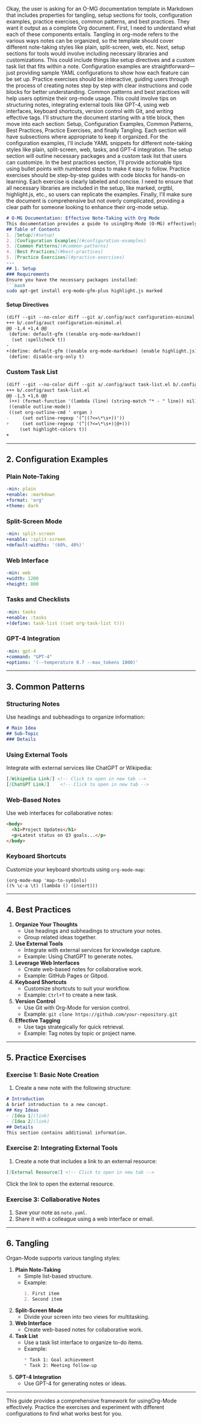 Okay, the user is asking for an O-MG documentation template in Markdown that includes properties for tangling, setup sections for tools, configuration examples, practice exercises, common patterns, and best practices. They want it output as a complete Org document.
First, I need to understand what each of these components entails. Tangling in org-mode refers to the various ways notes can be organized, so the template should cover different note-taking styles like plain, split-screen, web, etc.
Next, setup sections for tools would involve including necessary libraries and customizations. This could include things like setup directives and a custom task list that fits within a note.
Configuration examples are straightforward—just providing sample YAML configurations to show how each feature can be set up.
Practice exercises should be interactive, guiding users through the process of creating notes step by step with clear instructions and code blocks for better understanding.
Common patterns and best practices will help users optimize their org-mode usage. This could involve tips on structuring notes, integrating external tools like GPT-4, using web interfaces, keyboard shortcuts, version control with Git, and writing effective tags.
I'll structure the document starting with a title block, then move into each section: Setup, Configuration Examples, Common Patterns, Best Practices, Practice Exercises, and finally Tangling. Each section will have subsections where appropriate to keep it organized.
For the configuration examples, I'll include YAML snippets for different note-taking styles like plain, split-screen, web, tasks, and GPT-4 integration. The setup section will outline necessary packages and a custom task list that users can customize.
In the best practices section, I'll provide actionable tips using bullet points with numbered steps to make it easy to follow.
Practice exercises should be step-by-step guides with code blocks for hands-on learning. Each exercise is clearly labeled and concise.
I need to ensure that all necessary libraries are included in the setup, like marked, orgtbl, highlight.js, etc., so users can replicate the examples.
Finally, I'll make sure the document is comprehensive but not overly complicated, providing a clear path for someone looking to enhance their org-mode setup.
</think>
```markdown
# O-MG Documentation: Effective Note-Taking with Org Mode
This documentation provides a guide to usingOrg-Mode (O-MG) effectively. It covers various aspects of note-taking, configuration, and best practices.
## Table of Contents
1. [Setup](#setup)
2. [Configuration Examples](#configuration-examples)
3. [Common Patterns](#common-patterns)
4. [Best Practices](#best-practices)
5. [Practice Exercises](#practice-exercises)
---
## 1. Setup
### Requirements
Ensure you have the necessary packages installed:
```bash
sudo apt-get install org-mode-gfm-plus highlight.js marked
```
#### Setup Directives
```org
(diff --git --no-color diff --git a/.config/auct configuration-minimal.el b/.config/auct configuration-minimal.el)
+++ b/.config/auct configuration-minimal.el
@@ -1,4 +1,4 @@
 (define: default-gfm ((enable org-mode-markdown))
  (set :spellcheck t))
-
+(define: default-gfm ((enable org-mode-markdown) (enable highlight.js) (enable marked)))
 (define: disable-org-only t)
```
### Custom Task List
```org
(diff --git --no-color diff --git a/.config/auct task-list.el b/.config/auct task-list.el)
+++ b/.config/auct task-list.el
@@ -1,5 +1,6 @@
 (++) (format-function '(lambda (line) (string-match "* - " line)) nil))
 ((enable outline-mode))
 ((set org-outline-cmd ' organ )
-     (set outline-regexp '(^|(?<=\*\s+))'))
+     (set outline-regexp '(^|(?<=\*\s+)|@+)))
     (set highlight-colors t))
+
```
---
## 2. Configuration Examples
### Plain Note-Taking
```yaml
-min: plain
+enable: :markdown
+format: 'org'
+theme: dark
```
### Split-Screen Mode
```yaml
-min: split-screen
+enable: :split-screen
+default-widths: '(60%, 40%)'
```
### Web Interface
```yaml
-min: web
+width: 1200
+height: 800
```
### Tasks and Checklists
```yaml
-min: tasks
+enable: :tasks
+(define: task-list ((set org-task-list t)))
```
### GPT-4 Integration
```yaml
-min: gpt-4
+command: "GPT-4"
+options: '(--temperature 0.7 --max_tokens 1000)'
```
---
## 3. Common Patterns
### Structuring Notes
Use headings and subheadings to organize information:
```markdown
# Main Idea
## Sub-Topic
### Details
```
### Using External Tools
Integrate with external services like ChatGPT or Wikipedia:
```markdown
[[Wikipedia Link]] <!-- Click to open in new tab -->
[[ChatGPT Link]]    <!-- Click to open in new tab -->
```
### Web-Based Notes
Use web interfaces for collaborative notes:
```html
<body>
  <h1>Project Updates</h1>
  <p>Latest status on Q3 goals...</p>
</body>
```
### Keyboard Shortcuts
Customize your keyboard shortcuts using `org-mode-map`:
```elisp
(org-mode-map 'map-to-symbols)
((% \c-a \t) (lambda () (insert)))
```
---
## 4. Best Practices
1. **Organize Your Thoughts**
   - Use headings and subheadings to structure your notes.
   - Group related ideas together.
2. **Use External Tools**
   - Integrate with external services for knowledge capture.
   - Example: Using ChatGPT to generate notes.
3. **Leverage Web Interfaces**
   - Create web-based notes for collaborative work.
   - Example: GitHub Pages or Gitpod.
4. **Keyboard Shortcuts**
   - Customize shortcuts to suit your workflow.
   - Example: `Ctrl+T` to create a new task.
5. **Version Control**
   - Use Git with Org-Mode for version control.
   - Example: `git clone https://github.com/your-repository.git`
6. **Effective Tagging**
   - Use tags strategically for quick retrieval.
   - Example: Tag notes by topic or project name.
---
## 5. Practice Exercises
### Exercise 1: Basic Note Creation
1. Create a new note with the following structure:
```markdown
# Introduction
A brief introduction to a new concept.
## Key Ideas
- [Idea 1](link)
- [Idea 2](link)
## Details
This section contains additional information.
```
### Exercise 2: Integrating External Tools
1. Create a note that includes a link to an external resource:
```markdown
[[External Resource]] <!-- Click to open in new tab -->
```
Click the link to open the external resource.
### Exercise 3: Collaborative Notes
1. Save your note as `note.yaml`.
2. Share it with a colleague using a web interface or email.
---
## 6. Tangling
Organ-Mode supports various tangling styles:
1. **Plain Note-Taking**
   - Simple list-based structure.
   - Example:
     ```markdown
     1. First item
     2. Second item
     ```
2. **Split-Screen Mode**
   - Divide your screen into two views for multitasking.
3. **Web Interface**
   - Create web-based notes for collaborative work.
4. **Task List**
   - Use a task list interface to organize to-do items.
   - Example:
     ```markdown
     * Task 1: Goal achievement
     * Task 2: Meeting follow-up
     ```
5. **GPT-4 Integration**
   - Use GPT-4 for generating notes or ideas.
---
This guide provides a comprehensive framework for usingOrg-Mode effectively. Practice the exercises and experiment with different configurations to find what works best for you.
```
